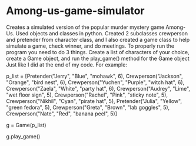 # Among-us-game-simulator
Creates a simulated version of the popular murder mystery game Among-Us. Used objects and classes in python. 
Created 2 subclasses crewperson and pretender from character class, and I also created a game class to help simulate a game, check winner, and do meetings.
To properly run the program you need to do 3 things. Create a list of characters of your choice, create a Game object, and run the play_game() method for the Game object
Just like I did at the end of my code.
 For example:
 
 p_list = [Pretender("Jerry", "Blue", "mohawk", 6),
              Crewperson("Jackson", "Orange", "bird nest", 6),
              Crewperson("Yuchen", "Purple", "witch hat", 6),
              Crewperson("Zaela", "White", "party hat", 6),
              Crewperson("Audrey", "Lime", "wet floor sign", 5),
              Crewperson("Rachel", "Pink", "sticky note", 5),
              Crewperson("Nikhil", "Cyan", "pirate hat", 5),
              Pretender("Julia", "Yellow", "green fedora", 5),
              Crewperson("Greta", "Brown", "lab goggles", 5),
              Crewperson("Nate", "Red", "banana peel", 5)]

  g = Game(p_list)
  
  g.play_game()
